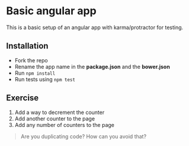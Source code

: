 # Basic angular app

This is a basic setup of an angular app with karma/protractor for testing.

## Installation

* Fork the repo
* Rename the app name in the **package.json** and the **bower.json**
* Run `npm install`
* Run tests using `npm test`

## Exercise

1. Add a way to decrement the counter
1. Add another counter to the page
1. Add any number of counters to the page

> Are you duplicating code? How can you avoid that?
